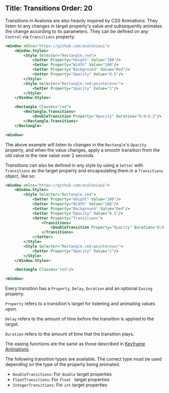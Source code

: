 Title: Transitions
Order: 20
---

Transitions in Avalonia are also heavily inspired by CSS Animations. They listen to any changes in target property's value 
and subsequently animates the change according to its parameters. They can be defined on any `Control` via `Transitions` property:

```xml
<Window xmlns="https://github.com/avaloniaui">
    <Window.Styles>
        <Style Selector="Rectangle.red">
            <Setter Property="Height" Value="100"/>
            <Setter Property="Width" Value="100"/>
            <Setter Property="Background" Value="Red"/>
            <Setter Property="Opacity" Value="0.5"/> 
        </Style>
        <Style Selector="Rectangle.red:pointerover">
            <Setter Property="Opacity" Value="1"/> 
        </Style>
    </Window.Styles>

    <Rectangle Classes="red">
        <Rectangle.Transitions>
            <DoubleTransition Property="Opacity" Duration="0:0:0.2"/>
        </Rectangle.Transitions>
    </Rectangle>

<Window>
```

The above example will listen to changes in the `Rectangle`'s `Opacity` property, and when the
value changes, apply a smooth transition from the old value to the new value over 2 seconds.

Transitions can also be defined in any style by using a `Setter` with `Transitions` as the
target property and encapsulating them in a `Transitions` object, like so:

```xml
<Window xmlns="https://github.com/avaloniaui">
    <Window.Styles>
        <Style Selector="Rectangle.red">
            <Setter Property="Height" Value="100"/>
            <Setter Property="Width" Value="100"/>
            <Setter Property="Background" Value="Red"/>
            <Setter Property="Opacity" Value="0.5"/> 
            <Setter Property="Transitions">
                <Transitions>
                    <DoubleTransition Property="Opacity" Duration="0:0:0.2"/>
                </Transitions>
            </Setter>
        </Style>
        <Style Selector="Rectangle.red:pointerover">
            <Setter Property="Opacity" Value="1"/> 
        </Style>
    </Window.Styles>

    <Rectangle Classes="red"/>

<Window>
```

Every transition has a `Property`, `Delay`, `Duration` and an optional `Easing` property. 

`Property` refers to a transition's target for listening and animating values upon.

`Delay` refers to the amount of time before the transition is applied to the target.

`Duration` refers to the amount of time that the transition plays.

The easing functions are the same as those described in [Keyframe Animations](keyframes#Easings).

The following transition types are available. The correct type must be used depending on the type
of the property being animated.

* `DoubleTransitions`: For `double` target properties
* `FloatTransitions`: For `float ` target properties
* `IntegerTransitions`: For `int` target properties